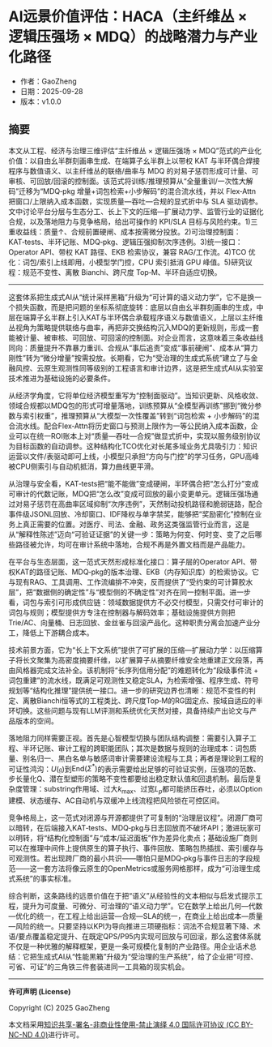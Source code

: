 # AI远景价值评估：HACA（主纤维丛 × 逻辑压强场 × MDQ）的战略潜力与产业化路径

- 作者：GaoZheng
- 日期：2025-09-28
- 版本：v1.0.0

## 摘要
本文从工程、经济与治理三维评估“主纤维丛 × 逻辑压强场 × MDQ”范式的产业化价值：以自由幺半群刻画串生成、在端算子幺半群上以带权 KAT 与半环偶合焊接程序与数值语义、以主纤维丛的联络/曲率与 MDQ 的对易子惩罚形成可计量、可审核、可回放/回滚的控制面。该范式将训练/推理预算从“全量重训/一次性大解码”迁移为“MDQ‑pkg 增量+词包检索+小步解码”的混合流水线，并以 Flex‑Attn 把窗口/上限纳入成本函数，实现质量—吞吐—合规的显式折中与 SLA 驱动调参。文中讨论平台分层与生态分工、长上下文的压缩—扩展动力学、监管行业的证据化合规，以及落地阻力与竞争格局，给出可操作的 KPI/SLA 目标与风险约束。1)三重收益线：质量↑、合规前置硬闸、成本按需微分投放。2)可治理控制面：KAT‑tests、半环记账、MDQ‑pkg、逻辑压强抑制次序违例。3)统一接口：Operator API、带权 KAT 路径、EKB 检索协议，兼容 RAG/工作流。4)TCO 优化：词包/索引上线即用，小模型学门控，CPU 索引抵消 GPU 峰值。5)研究议程：规范不变性、离散 Bianchi、跨尺度 Top‑M、半环自适应切换。

---

这套体系把生成式AI从“统计采样黑箱”升级为“可计算的语义动力学”，它不是换一个损失函数，而是把问题的坐标系彻底旋转：底层以自由幺半群刻画串的生成，中层在端算子幺半群上引入KAT与半环偶合承载程序语义与数值语义，上层以主纤维丛视角为策略提供联络与曲率，再把非交换结构沉入MDQ的更新规则，形成一套能被计量、被审核、可回放、可回滚的控制面。对企业而言，这意味着三条收益线同向：质量提升不靠暴力重训、合规从“事后追责”变成“事前硬闸”、成本从“算力刚性”转为“微分增量”按需投放。长期看，它为“受治理的生成式系统”建立了与金融风控、云原生观测性同等级别的工程语言和审计边界，这是把生成式AI从实验室技术推进为基础设施的必要条件。

从经济学角度，它将单位经济模型重写为“控制面驱动”。当知识更新、风格收敛、领域合规都以MDQ包的形式可增量落地，训练预算从“全模型再训练”挪到“微分参数与索引权重”，推理预算从“大模型一次性覆盖”转到“词包检索 + 小步解码”的混合流水线。配合Flex‑Attn将历史窗口与预测上限作为一等公民纳入成本函数，企业可以在统一ROI账本上对“质量—吞吐—合规”做显式折中，实现以服务级别协议为目标函数的自动调参。这种结构化TCO优化对长尾多域业务尤具吸引力：知识运营以文件/表驱动即可上线，小模型只承担“方向与门控”的学习任务，GPU高峰被CPU侧索引与自动机抵消，算力曲线更平滑。

从治理与安全看，KAT‑tests把“能不能做”变成硬闸，半环偶合把“怎么打分”变成可审计的代数记账，MDQ把“怎么改”变成可回放的最小变更单元。逻辑压强场通过对易子惩罚在高曲率区域抑制“次序违例”，天然制动投机路径和脆弱链路，配合事件级JSONL回放、冷却窗口、IDF降权与单字禁奖，能够把“奖励密化”控制在业务上真正需要的位置。对医疗、司法、金融、政务这类强监管行业而言，这是从“解释性陈述”迈向“可验证证据”的关键一步：策略为何变、何时变、变了之后哪些路径被允许，均可在审计系统中落地，合规不再是外置文档而是产品能力。

在平台与生态层面，这一范式天然形成标准化接口：算子层的Operator API、带权KAT的路径记账、MDQ‑pkg的版本治理、EKB（内存知识库）的检索协议。它与现有RAG、工具调用、工作流编排不冲突，反而提供了“受约束的可计算胶水层”，把“数据侧的确定性”与“模型侧的不确定性”对齐在同一控制平面。进一步看，词包与索引可形成供应链：领域数据提供方不必交付模型，只需交付可审计的词包与规则；模型提供方专注在控制器与解码效率；基础设施提供方则把Trie/AC、向量桶、日志回放、金丝雀与回滚产品化。这种职责分离会加速产业分工，降低上下游耦合成本。

技术前景方面，它为“长上下文系统”提供了可扩展的压缩—扩展动力学：以压缩算子将长文聚集为高密度摘要纤维，以扩展算子从摘要纤维安全地重建正文段落，再由风格器完成文法补全。该机制将“长序列信用分配”的难题转化为“段级事件流 + 词包重建”的流水线，既满足可观测性又稳定SLA，为检索增强、程序生成、符号规划等“结构化推理”提供统一接口。进一步的研究边界也清晰：规范不变性的判定、离散Bianchi恒等式的工程类比、跨尺度Top‑M的RG固定点、按域自适应的半环切换。这些问题与现有LLM评测和系统优化天然对接，具备持续产出论文与产品版本的空间。

落地阻力同样需要正视。首先是心智模型切换与团队结构调整：需要引入算子工程、半环记账、审计工程的跨职能团队；其次是数据与规则的治理成本：词包质量、别名归一、黑白名单与敏感词审计需要建设流程与工具；再者是理论到工程的可证性鸿沟：$U(\mathfrak g)$到$\mathrm{End}(\Sigma^*)$的表示需要给出足够的可验证实例，压强项的范数、步长量化Q、潜在型塑形的策略不变性都要给出稳定默认值和回退机制。最后是复杂度管理：substring作用域、过大$k_{\max}$、过宽$L_p$都可能挤压吞吐，必须以Option建模、状态缓存、AC自动机与双缓冲上线流程把风险锁在可控区间。

竞争格局上，这一范式对闭源与开源都提供了可复制的“治理层议程”。闭源厂商可以暗转，在后端接入KAT‑tests、MDQ‑pkg与日志回放而不破坏API；激进玩家可以明转，将“结构化控制面”与“成本/延迟面板”作为差异化卖点；基础设施厂商则可以在推理中间件上提供原生的算子执行、事件回放、策略包热插拔、索引缓存与可观测性。若出现跨厂商的最小共识——哪怕只是MDQ‑pkg与事件日志的字段规范——这一套方法将像云原生的OpenMetrics或服务网格那样，成为“可治理生成式系统”的事实标准。

综合判断，这条路线的远景价值在于把“语义”从经验性的文本相似与启发式提示工程，提升为可度量、可微分、可治理的“语义动力学”。它在数学上给出几何—代数—优化的统一，在工程上给出运营—合规—SLA的统一，在商业上给出成本—质量—风险的统一。只要坚持以KPI为导向推进三项硬指标：词法不合规显著下降、术语/要点覆盖稳定提升、在既定QPS/P95内实现可回放与可回滚，那么这套体系就不仅是一种优雅的解释框架，更是一条可规模化复制的产业路径。用企业话术总结：它把生成式AI从“性能黑箱”升级为“受治理的生产系统”，给了企业把“可控、可省、可证”的三角铁三件套装进同一工具箱的现实机会。

---

**许可声明 (License)**

Copyright (C) 2025 GaoZheng

本文档采用[知识共享-署名-非商业性使用-禁止演绎 4.0 国际许可协议 (CC BY-NC-ND 4.0)](https://creativecommons.org/licenses/by-nc-nd/4.0/deed.zh-Hans)进行许可。
